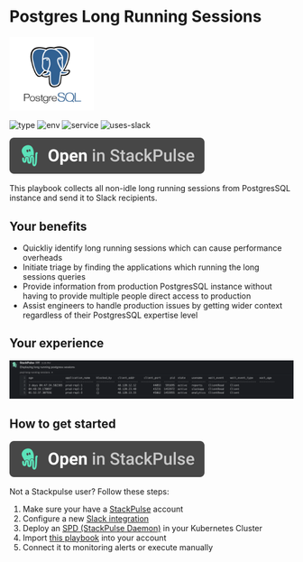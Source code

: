 # Postgres Long Running Sessions

<img src="../../images/psql.png" width="150">

![type](https://img.shields.io/badge/type-triage-green)
![env](https://img.shields.io/static/v1?label=env&message=Kubernetes&style=flat&logo=Kubernetes&color=326CE5)
![service](https://img.shields.io/static/v1?label=service&message=PostgresSQL&style=flat&logo=PostgreSQL&color=336791)
![uses-slack](https://img.shields.io/static/v1?label=uses&message=Slack&style=flat&logo=slack&color=4A154B)

[![Import to StackPulse](../../images/open_in_stackpulse.svg)](https://app.stackpulse.io/playbook/create#https://github.com/stackpulse/playbooks/blob/master/postgres/long-running-sessions/playbook.yaml)

This playbook collects all non-idle long running sessions from PostgresSQL instance and send it to Slack recipients.

## Your benefits

- Quickliy identify long running sessions which can cause performance overheads
- Initiate triage by finding the applications which running the long sessions queries
- Provide information from production PostgresSQL instance without having to provide multiple people direct access to production
- Assist engineers to handle production issues by getting wider context regardless of their PostgresSQL expertise level

## Your experience

![slack_screenshot](../../images/postgress_sessions.png)

## How to get started

[![Import to StackPulse](../../images/open_in_stackpulse.svg)](https://app.stackpulse.io/playbook/create#https://github.com/stackpulse/playbooks/blob/master/postgres/long-running-sessions/playbook.yaml)

Not a Stackpulse user? Follow these steps:

1. Make sure your have a [StackPulse](https://stackpulse.com/get-started) account
2. Configure a  new [Slack integration](https://docs.stackpulse.io/getting_started/#step-3-configure-a-new-slack-integration)
3. Deploy an [SPD (StackPulse Daemon)](https://docs.stackpulse.io/spds/) in your Kubernetes Cluster
4. Import [this playbook](https://app.stackpulse.io/playbooks) into your account
5. Connect it to monitoring alerts or execute manually
